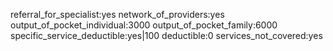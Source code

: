 referral_for_specialist:yes
network_of_providers:yes
output_of_pocket_individual:3000
output_of_pocket_family:6000
specific_service_deductible:yes|100
deductible:0
services_not_covered:yes
